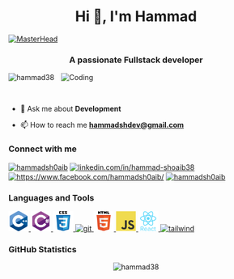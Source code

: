 <h1 align="center">Hi 👋, I'm Hammad</h1>

[![MasterHead](https://www.digitalsolutionservices.com/img/services/web%20development.gif)](https://hammad38.io)

<h3 align="center">A passionate Fullstack developer</h3>
<img align="right" alt="Coding" width = "400" src="https://camo.githubusercontent.com/0fb0fed44326e26b877ebc7a7e9aa11b88a05a974ed3b7c4fab4c36e6bee5bba/68747470733a2f2f6d69726f2e6d656469756d2e636f6d2f6d61782f3638302f312a495247486d69477361313673746564517649615a66772e676966"/>

<p align="left"> <img src="https://komarev.com/ghpvc/?username=hammad38&label=Profile%20views&color=0e75b6&style=flat" alt="hammad38" /> </p>

<p align="left"> <a href="https://twitter.com/" target="blank"><img src="https://img.shields.io/twitter/follow/?logo=twitter&style=for-the-badge" alt="" /></a> </p>

- 💬 Ask me about **Development**

- 📫 How to reach me **hammadshdev@gmail.com**

### Connect with me
<p align="left">
<a href="https://twitter.com/hammadsh0aib" target="blank"><img align="center" src="https://raw.githubusercontent.com/rahuldkjain/github-profile-readme-generator/master/src/images/icons/Social/twitter.svg" alt="hammadsh0aib" height="30" width="40" /></a>
<a href="https://linkedin.com/in/hammad-shoaib38" target="_blank"><img align="center" src="https://raw.githubusercontent.com/rahuldkjain/github-profile-readme-generator/master/src/images/icons/Social/linked-in-alt.svg" alt="linkedin.com/in/hammad-shoaib38" height="30" width="40" /></a>
<a href="https://fb.com/hammadsh0aib" target="_blank"><img align="center" src="https://raw.githubusercontent.com/rahuldkjain/github-profile-readme-generator/master/src/images/icons/Social/facebook.svg" alt="https://www.facebook.com/hammadsh0aib/" height="30" width="40" /></a>
<a href="https://instagram.com/hammadsh0aib" target="_blank"><img align="center" src="https://raw.githubusercontent.com/rahuldkjain/github-profile-readme-generator/master/src/images/icons/Social/instagram.svg" alt="hammadsh0aib" height="30" width="40" /></a>
</p>

### Languages and Tools
<p align="left"> <a href="https://www.w3schools.com/cpp/" target="_blank" rel="noreferrer"> <img src="https://raw.githubusercontent.com/devicons/devicon/master/icons/cplusplus/cplusplus-original.svg" alt="cplusplus" width="40" height="40"/> </a> <a href="https://www.w3schools.com/cs/" target="_blank" rel="noreferrer"> <img src="https://raw.githubusercontent.com/devicons/devicon/master/icons/csharp/csharp-original.svg" alt="csharp" width="40" height="40"/> </a> <a href="https://www.w3schools.com/css/" target="_blank" rel="noreferrer"> <img src="https://raw.githubusercontent.com/devicons/devicon/master/icons/css3/css3-original-wordmark.svg" alt="css3" width="40" height="40"/> </a> <a href="https://git-scm.com/" target="_blank" rel="noreferrer"> <img src="https://www.vectorlogo.zone/logos/git-scm/git-scm-icon.svg" alt="git" width="40" height="40"/> </a> <a href="https://www.w3.org/html/" target="_blank" rel="noreferrer"> <img src="https://raw.githubusercontent.com/devicons/devicon/master/icons/html5/html5-original-wordmark.svg" alt="html5" width="40" height="40"/> </a> <a href="https://developer.mozilla.org/en-US/docs/Web/JavaScript" target="_blank" rel="noreferrer"> <img src="https://raw.githubusercontent.com/devicons/devicon/master/icons/javascript/javascript-original.svg" alt="javascript" width="40" height="40"/> </a> <a href="https://reactjs.org/" target="_blank" rel="noreferrer"> <img src="https://raw.githubusercontent.com/devicons/devicon/master/icons/react/react-original-wordmark.svg" alt="react" width="40" height="40"/> </a> <a href="https://tailwindcss.com/" target="_blank" rel="noreferrer"> <img src="https://www.vectorlogo.zone/logos/tailwindcss/tailwindcss-icon.svg" alt="tailwind" width="40" height="40"/> </a> </p>


### GitHub Statistics

<div align="center">
  <p>
 <img src="https://github-readme-streak-stats.herokuapp.com/?user=hammad38&theme=dark&background=09131B&date_format=M%20j%5B%2C%20Y%5D" alt="hammad38" />
</p>
</div>


